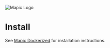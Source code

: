 ![Mapic Logo](https://cloud.githubusercontent.com/assets/2197944/19607502/9478978e-97ca-11e6-8d5c-dfe257855db4.png)


# Install
See [Mapic Dockerized](https://github.com/mapic/dockerized) for installation instructions.
